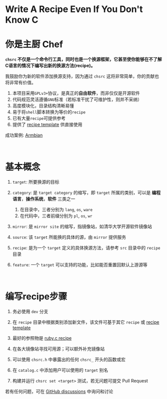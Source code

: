 <!-- -----------------------------------------------------------
 ! SPDX-License-Identifier: GFDL-1.3-or-later
 ! -------------------------------------------------------------
 ! Doc Authors     : Aoran Zeng <ccmywish@qq.com>
 ! Contributors    :  Nul None  <nul@none.org>
 !                 |
 ! Created On      : <2024-08-19>
 ! Last Modified   : <2024-08-19>
 ! ---------------------------------------------------------- -->

# Write A Recipe Even If You Don't Know C

# 你是主厨 Chef

**`chsrc` 不仅是一个命令行工具，同时也是一个换源框架，它甚至使你能够在不了解C语言的情况下编写出新的换源方法(recipe)。**

我鼓励你为新的软件添加换源支持，因为通过 `chsrc` 这将非常简单，你的贡献也将非常有价值。

1. 本项目采用`GPLv3+`协议，是真正的**自由软件**，而非仅仅是开源软件
2. 代码规范灵活遵循`GNU`标准（若标准干扰了可维护性，则并不采纳）
3. 高度模块化，目录结构清晰易懂
4. 易于将`shell`脚本转换为等价的`recipe`
5. 已有大量`recipe`可提供参考
6. 提供了 [recipe template] 供直接使用

成功案例: [Armbian](../src/recipe/os/APT/Armbian.c)

<br>

# 基本概念

1. `target`: 所要换源的目标

2. `category`: 是 `target category` 的缩写，即 `target` 所属的类别，可以是 **编程语言**，**操作系统**，**软件** 三类之一

    1. 在目录中，三者分别为 `lang`, `os`, `ware`
    2. 在代码中，三者前缀分别为 `pl`, `os`, `wr`

2. `mirror`: 是 `mirror site` 的缩写，指镜像站，如清华大学开源软件镜像站
3. `source`: 该 `target` 所能换的具体的源，由 `mirror` 提供服务
4. `recipe`: 是为一个 `target` 定义的具体换源方法，请参考 `src` 目录中的 `recipe` 目录

5. `feature`: 一个 `target` 可以支持的功能，比如能否重置回默认上游源等

<br>

# 编写recipe步骤

1. 务必使用 `dev` 分支

2. 在 `recipe` 目录中根据类别添加新文件，该文件可基于其它 `recipe` 或 [recipe template]

3. 最好的参照物是 [ruby.c recipe](../src/recipe/lang/Ruby.c)

4. 在各大镜像站寻找可用源；可以额外补充镜像站

5. 可以使用 `chsrc.h` 中暴露出的任何 `chsrc_` 开头的函数或宏

6. 在 `catalog.c` 中添加用户可以使用的 `target` 别名

7. 构建并运行 `chsrc set <target>` 测试，若无问题可提交 Pull Request


若有任何问题，可在 [GitHub discussions](https://github.com/RubyMetric/chsrc/discussions) 中询问和讨论

[recipe template]: ../src/recipe/template.c
